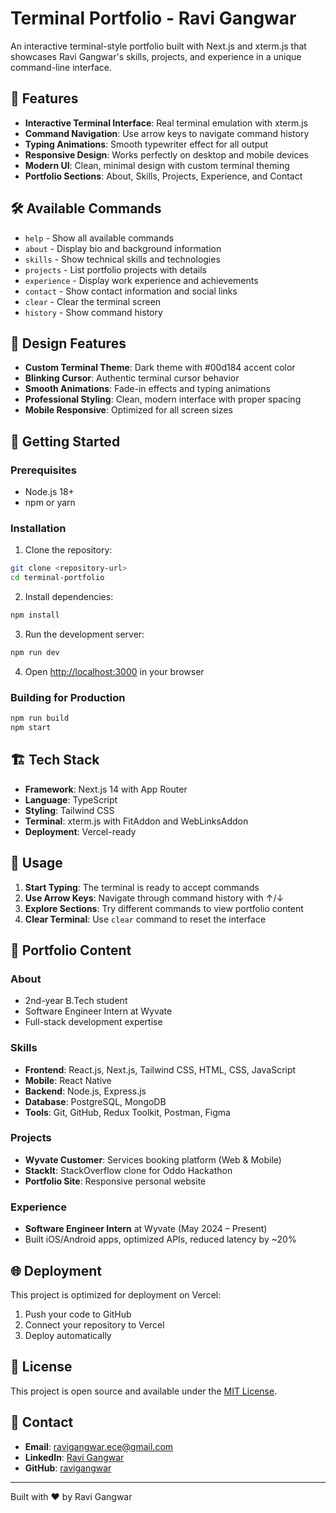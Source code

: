 # Terminal Portfolio - Ravi Gangwar

An interactive terminal-style portfolio built with Next.js and xterm.js that showcases Ravi Gangwar's skills, projects, and experience in a unique command-line interface.

## 🚀 Features

- **Interactive Terminal Interface**: Real terminal emulation with xterm.js
- **Command Navigation**: Use arrow keys to navigate command history
- **Typing Animations**: Smooth typewriter effect for all output
- **Responsive Design**: Works perfectly on desktop and mobile devices
- **Modern UI**: Clean, minimal design with custom terminal theming
- **Portfolio Sections**: About, Skills, Projects, Experience, and Contact

## 🛠️ Available Commands

- `help` - Show all available commands
- `about` - Display bio and background information
- `skills` - Show technical skills and technologies
- `projects` - List portfolio projects with details
- `experience` - Display work experience and achievements
- `contact` - Show contact information and social links
- `clear` - Clear the terminal screen
- `history` - Show command history

## 🎨 Design Features

- **Custom Terminal Theme**: Dark theme with #00d184 accent color
- **Blinking Cursor**: Authentic terminal cursor behavior
- **Smooth Animations**: Fade-in effects and typing animations
- **Professional Styling**: Clean, modern interface with proper spacing
- **Mobile Responsive**: Optimized for all screen sizes

## 🚀 Getting Started

### Prerequisites

- Node.js 18+ 
- npm or yarn

### Installation

1. Clone the repository:
```bash
git clone <repository-url>
cd terminal-portfolio
```

2. Install dependencies:
```bash
npm install
```

3. Run the development server:
```bash
npm run dev
```

4. Open [http://localhost:3000](http://localhost:3000) in your browser

### Building for Production

```bash
npm run build
npm start
```

## 🏗️ Tech Stack

- **Framework**: Next.js 14 with App Router
- **Language**: TypeScript
- **Styling**: Tailwind CSS
- **Terminal**: xterm.js with FitAddon and WebLinksAddon
- **Deployment**: Vercel-ready

## 📱 Usage

1. **Start Typing**: The terminal is ready to accept commands
2. **Use Arrow Keys**: Navigate through command history with ↑/↓
3. **Explore Sections**: Try different commands to view portfolio content
4. **Clear Terminal**: Use `clear` command to reset the interface

## 🎯 Portfolio Content

### About
- 2nd-year B.Tech student
- Software Engineer Intern at Wyvate
- Full-stack development expertise

### Skills
- **Frontend**: React.js, Next.js, Tailwind CSS, HTML, CSS, JavaScript
- **Mobile**: React Native
- **Backend**: Node.js, Express.js
- **Database**: PostgreSQL, MongoDB
- **Tools**: Git, GitHub, Redux Toolkit, Postman, Figma

### Projects
- **Wyvate Customer**: Services booking platform (Web & Mobile)
- **StackIt**: StackOverflow clone for Oddo Hackathon
- **Portfolio Site**: Responsive personal website

### Experience
- **Software Engineer Intern** at Wyvate (May 2024 – Present)
- Built iOS/Android apps, optimized APIs, reduced latency by ~20%

## 🌐 Deployment

This project is optimized for deployment on Vercel:

1. Push your code to GitHub
2. Connect your repository to Vercel
3. Deploy automatically

## 📄 License

This project is open source and available under the [MIT License](LICENSE).

## 🤝 Contact

- **Email**: ravigangwar.ece@gmail.com
- **LinkedIn**: [Ravi Gangwar](https://linkedin.com/in/ravi-gangwar-dev/)
- **GitHub**: [ravigangwar](https://github.com/ravigangwar)

---

Built with ❤️ by Ravi Gangwar
